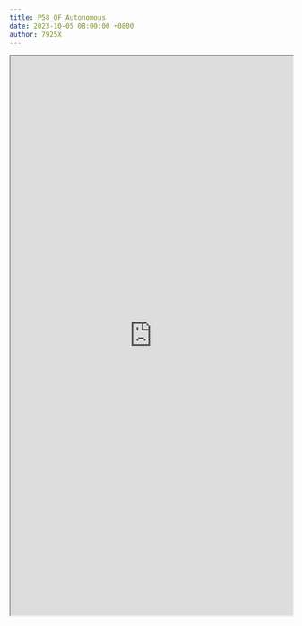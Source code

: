 ```yaml
---
title: P58_QF_Autonomous
date: 2023-10-05 08:00:00 +0800
author: 7925X
---
```


<iframe src="https://y.dialwo.com/7925X2024/20231005-P58_QF_Autonomous.pdf" width="100%" height="1000px"></iframe>

